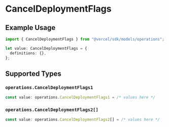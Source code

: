 # CancelDeploymentFlags

## Example Usage

```typescript
import { CancelDeploymentFlags } from "@vercel/sdk/models/operations";

let value: CancelDeploymentFlags = {
  definitions: {},
};
```

## Supported Types

### `operations.CancelDeploymentFlags1`

```typescript
const value: operations.CancelDeploymentFlags1 = /* values here */
```

### `operations.CancelDeploymentFlags2[]`

```typescript
const value: operations.CancelDeploymentFlags2[] = /* values here */
```

